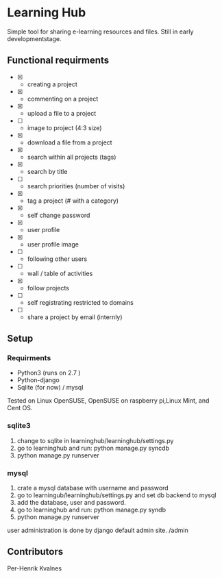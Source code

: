Learning Hub
============

Simple tool for sharing e-learning resources and files. 
Still in early developmentstage.


Functional requirments
-----------------------

* [x] - creating a project
* [x] - commenting on a project
* [x] - upload a file to a project
* [ ] - image to project (4:3 size)
* [x] - download a file from a project
* [x] - search within all projects (tags)
* [x] - search by title
* [ ] - search priorities (number of visits)
* [x] - tag a project (# with a category)
* [x] - self change password
* [x] - user profile
* [x] - user profile image
* [ ] - following other users
* [ ] - wall / table of activities
* [x] - follow projects
* [ ] - self registrating restricted to domains
* [ ] - share a project by email (internly)

Setup
-----
### Requirments

- Python3 (runs on 2.7 ) 
- Python-django 
- Sqlite (for now) / mysql

Tested on Linux OpenSUSE, OpenSUSE on raspberry pi,Linux Mint, and Cent OS.

### sqlite3
1) change to sqlite in learninghub/learninghub/settings.py 
2) go to learninghub and run: python manage.py syncdb
3) python manage.py runserver

### mysql
1) crate a mysql database with username and password
2) go to learningub/learninghub/settings.py and set db backend to mysql
3) add the database, user and password. 
4) go to learninghub and run: python manage.py syndb
5) python manage.py runserver

user administration is done by django default admin site. 
<your-size>/admin


Contributors
------------
Per-Henrik Kvalnes 
